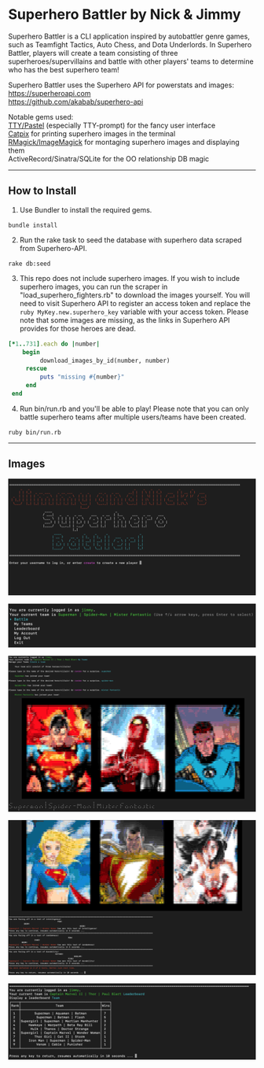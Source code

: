 Superhero Battler by Nick & Jimmy
========================

Superhero Battler is a CLI application inspired by autobattler genre games, such as Teamfight Tactics, Auto Chess, and Dota Underlords. In Superhero Battler, players will create a team consisting of three superheroes/supervillains and battle with other players' teams to determine who has the best superhero team!

Superhero Battler uses the Superhero API for powerstats and images:  
https://superheroapi.com  
https://github.com/akabab/superhero-api

Notable gems used:  
[TTY/Pastel](https://ttytoolkit.org/) (especially TTY-prompt) for the fancy user interface  
[Catpix](https://github.com/pazdera/catpix) for printing superhero images in the terminal  
[RMagick/ImageMagick](https://github.com/rmagick/rmagick) for montaging superhero images and displaying them  
ActiveRecord/Sinatra/SQLite for the OO relationship DB magic  

---

## How to Install

1. Use Bundler to install the required gems.
```
bundle install
```
2. Run the rake task to seed the database with superhero data scraped from Superhero-API.
```
rake db:seed
```
3. This repo does not include superhero images. If you wish to include superhero images, you can run the scraper in "load_superhero_fighters.rb" to download the images yourself. You will need to visit Superhero API to register an access token and replace the ```ruby MyKey.new.superhero_key``` variable with your access token. Please note that some images are missing, as the links in Superhero API provides for those heroes are dead. 
```ruby
[*1..731].each do |number|
    begin
         download_images_by_id(number, number)
     rescue
         puts "missing #{number}"
     end         
 end
```
4. Run bin/run.rb and you'll be able to play! Please note that you can only battle superhero teams after multiple users/teams have been created.
```
ruby bin/run.rb
```
---

## Images
![Title Screen](./screenshots/title-screen.png)

![Main Menu](./screenshots/main-menu.png)

![Team Creation](./screenshots/team-creation.png)

![Team Battle](./screenshots/team-battle.png)

![Leaderboards](./screenshots/leaderboard.png)

